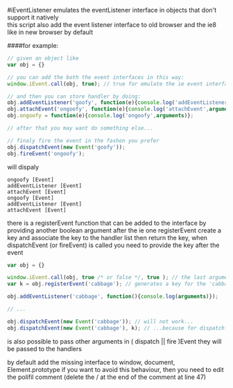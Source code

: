 #iEventListener
emulates the eventListener interface in objects that don't support it natively<br>
this script also add the event listener interface to old browser and the ie8 like in new browser by default

####for example:

```javascript
// given an object like
var obj = {}

// you can add the both the event interfaces in this way:
window.iEvent.call(obj, true); // true for emulate the ie event interface, otherwise the argument can be omitted

// and then you can store handler by doing:
obj.addEventListener('goofy', function(e){console.log('addEventListener',arguments)});
obj.attachEvent('ongoofy', function(e){console.log('attachEvent',arguments)});
obj.ongoofy = function(e){console.log('ongoofy',arguments)};

// after that you may want do something else...

// finaly fire the event in the fashon you prefer
obj.dispatchEvent(new Event('goofy'));
obj.fireEvent('ongoofy');
```
will dispaly
```
ongoofy [Event]
addEventListener [Event]
attachEvent [Event]
ongoofy [Event]
addEventListener [Event]
attachEvent [Event]
```
there is a registerEvent function that can be added to the interface by providing another boolean argument after the ie one
registerEvent create a key and associate the key to the handler list then return the key, when dispatchEvent (or fireEvent) is called you need to provide the key after the event
```javascript
var obj = {}

window.iEvent.call(obj, true /* or false */, true ); // the last argument is for registerEvent interface
var k = obj.registerEvent('cabbage'); // generates a key for the 'cabbage' and store it in the k variable

obj.addEventListener('cabbage', function(){console.log(arguments)});

// ...

obj.dispatchEvent(new Event('cabbage')); // will not work...
obj.dispatchEvent(new Event('cabbage'), k); // ...because for dispatch the cabbage event you need to pass the key
```
is also possible to pass other arguments in ( dispatch || fire )Event they will be passed to the handlers

by default add the missing interface to window, document, Element.prototype if you want to avoid this behaviour, then you need to edit the polifil comment (delete the / at the end of the comment at line 47)
